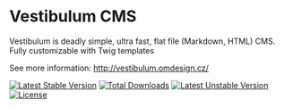 # Vestibulum CMS

Vestibulum is deadly simple, ultra fast, flat file (Markdown, HTML) CMS. Fully customizable with Twig templates

See more information: http://vestibulum.omdesign.cz/

[![Latest Stable Version](https://poser.pugx.org/om/vestibulum/v/stable.png)](https://packagist.org/packages/om/vestibulum) [![Total Downloads](https://poser.pugx.org/om/vestibulum/downloads.png)](https://packagist.org/packages/om/vestibulum) [![Latest Unstable Version](https://poser.pugx.org/om/vestibulum/v/unstable.png)](https://packagist.org/packages/om/vestibulum) [![License](https://poser.pugx.org/om/vestibulum/license.png)](https://packagist.org/packages/om/vestibulum)